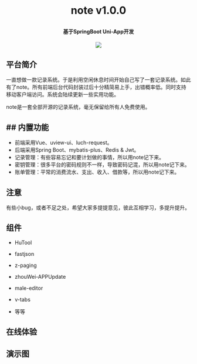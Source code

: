 <p align="center">
    <!--img alt="logo" src="https://oscimg.oschina.net/oscnet/up-dd77653d7c9f197dd9d93684f3c8dcfbab6.png"-->
</p>
<h1 align="center" style="margin: 30px 0 30px; font-weight: bold;">note v1.0.0</h1>
<h4 align="center">基于SpringBoot Uni-App开发</h4>
<p align="center">
   <a href="https://gitee.com/y_project/RuoYi/blob/master/LICENSE"><img src="https://img.shields.io/github/license/mashape/apistatus.svg"></a>
</p>

## 平台简介

一直想做一款记录系统。于是利用空闲休息时间开始自己写了一套记录系统。如此有了note。所有前端后台代码封装过后十分精简易上手，出错概率低。同时支持移动客户端访问。系统会陆续更新一些实用功能。

note是一套全部开源的记录系统，毫无保留给所有人免费使用。

## ## 内置功能

- 前端采用Vue、uview-ui、luch-request。
- 后端采用Spring Boot、mybatis-plus、Redis & Jwt。
- 记录管理：有些容易忘记和要计划做的事情，所以用note记下来。
- 密钥管理：很多平台的密码规则不一样，导致密码记混，所以用note记下来。
- 账单管理：平常的消费流水、支出、收入、借款等，所以用note记下来。

## 注意

有些小bug，或者不足之处，希望大家多提提意见，彼此互相学习，多提升提升。

## 组件

- HuTool

- fastjson  

- z-paging  

- zhouWei-APPUpdate  

- male-editor  

- v-tabs  

- 等等

## 在线体验

## 演示图
